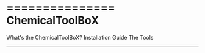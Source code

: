 ===============
ChemicalToolBoX
===============
What's the ChemicalToolBoX?
Installation Guide
The Tools
______________________________
